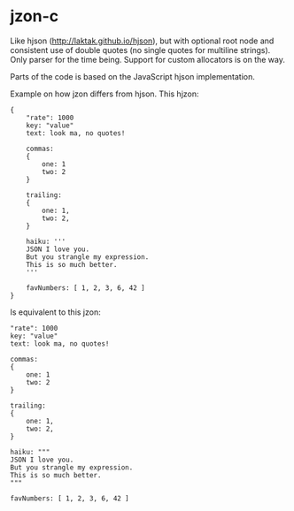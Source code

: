jzon-c
======

Like hjson (http://laktak.github.io/hjson), but with optional root node and consistent use of double quotes (no single quotes for multiline strings). Only parser for the time being. Support for custom allocators is on the way.

Parts of the code is based on the JavaScript hjson implementation.

Example on how jzon differs from hjson. This hjzon:

```
{
    "rate": 1000 
    key: "value"
    text: look ma, no quotes!

    commas:
    {
        one: 1
        two: 2
    }

    trailing:
    {
        one: 1,
        two: 2,
    }

    haiku: '''
    JSON I love you.
    But you strangle my expression.
    This is so much better.
    '''

    favNumbers: [ 1, 2, 3, 6, 42 ]
}
```

Is equivalent to this jzon:

```
"rate": 1000 
key: "value"
text: look ma, no quotes!

commas:
{
    one: 1
    two: 2
}

trailing:
{
    one: 1,
    two: 2,
}

haiku: """
JSON I love you.
But you strangle my expression.
This is so much better.
"""

favNumbers: [ 1, 2, 3, 6, 42 ]
```
